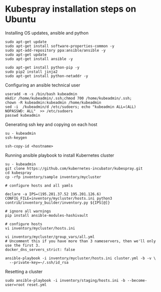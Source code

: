 # Kubespray installation steps on Ubuntu

Installing OS updates, ansible and python

```
sudo apt-get update
sudo apt-get install software-properties-common -y
sudo apt-add-repository ppa:ansible/ansible -y
sudo apt-get update
sudo apt-get install ansible -y

sudo apt-get install python-pip -y
sudo pip2 install jinja2
sudo apt-get install python-netaddr -y
```

Configuring an ansible technical user

```
useradd -m -s /bin/bash kubeadmin
mkdir /home/kubeadmin/.ssh;chmod 700 /home/kubeadmin/.ssh;
chown -R kubeadmin:kubeadmin /home/kubeadmin
sed -i  /kubeadmin/d /etc/sudoers; echo "kubeadmin ALL=(ALL)      NOPASSWD: ALL"  >> /etc/sudoers
passwd kubeadmin
```

Generating ssh key and copying on each host

```
su - kubeadmin
ssh-keygen

ssh-copy-id <hostname>
```

Running ansible playbook to install Kubernetes cluster

```
su - kubeadmin
git clone https://github.com/kubernetes-incubator/kubespray.git
cd kubespray
cp -rfp inventory/sample inventory/mycluster

# configure hosts and all yamls

declare -a IPS=(195.201.37.52 195.201.126.6)
CONFIG_FILE=inventory/mycluster/hosts.ini python3 contrib/inventory_builder/inventory.py ${IPS[@]}

# ignore all warnings
pip install ansible-modules-hashivault

# configure hosts
vi inventory/mycluster/hosts.ini

vi inventory/mycluster/group_vars/all.yml
# Uncomment this if you have more than 3 nameservers, then we'll only use the first 3.
docker_dns_servers_strict: false

ansible-playbook -i inventory/mycluster/hosts.ini cluster.yml -b -v \
  --private-key=~/.ssh/id_rsa
```

Resetting a cluster

```
sudo ansible-playbook -i inventory/staging/hosts.ini -b --become-user=root reset.yml
```
